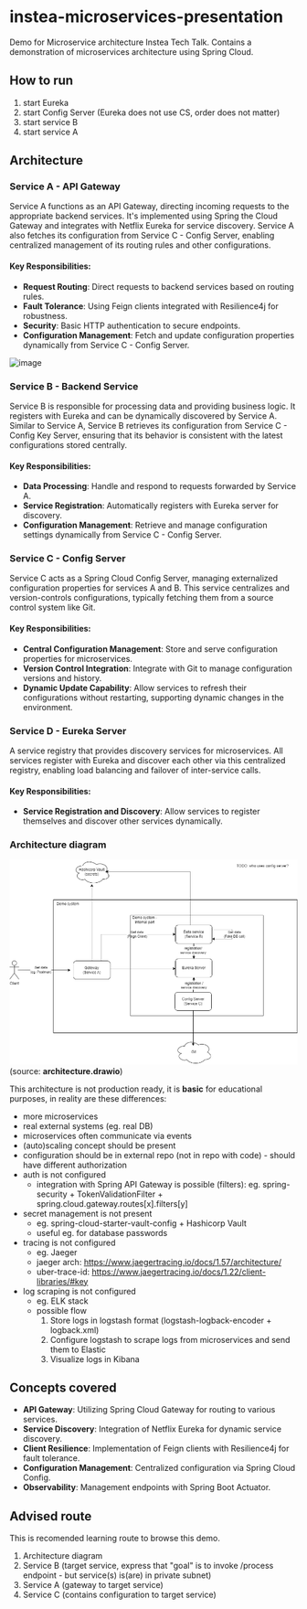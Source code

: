 # instea-microservices-presentation
Demo for Microservice architecture Instea Tech Talk. Contains a demonstration of microservices architecture using Spring Cloud.

## How to run
1. start Eureka
2. start Config Server (Eureka does not use CS, order does not matter)
3. start service B
4. start service A

## Architecture
### Service A - API Gateway
Service A functions as an API Gateway, directing incoming requests to the appropriate backend services.
It's implemented using Spring the Cloud Gateway and integrates with Netflix Eureka for service discovery. Service A also fetches its configuration from Service C - Config Server, enabling centralized management of its routing rules and other configurations.

#### Key Responsibilities:
- **Request Routing**: Direct requests to backend services based on routing rules.
- **Fault Tolerance**: Using Feign clients integrated with Resilience4j for robustness.
- **Security**: Basic HTTP authentication to secure endpoints.
- **Configuration Management**: Fetch and update configuration properties dynamically from Service C - Config Server.

![image](https://github.com/mcaniga/instea-microservices-presentation/assets/21160629/6bc724b1-8617-469c-a27c-5c66ae46d88d)


### Service B - Backend Service
Service B is responsible for processing data and providing business logic. It registers with Eureka and can be dynamically discovered by Service A. Similar to Service A, Service B retrieves its configuration from Service C - Config Key Server, ensuring that its behavior is consistent with the latest configurations stored centrally.

#### Key Responsibilities:
- **Data Processing**: Handle and respond to requests forwarded by Service A.
- **Service Registration**: Automatically registers with Eureka server for discovery.
- **Configuration Management**: Retrieve and manage configuration settings dynamically from Service C - Config Server.

### Service C - Config Server
Service C acts as a Spring Cloud Config Server, managing externalized configuration properties for services A and B. This service centralizes and version-controls configurations, typically fetching them from a source control system like Git.

#### Key Responsibilities:
- **Central Configuration Management**: Store and serve configuration properties for microservices.
- **Version Control Integration**: Integrate with Git to manage configuration versions and history.
- **Dynamic Update Capability**: Allow services to refresh their configurations without restarting, supporting dynamic changes in the environment.

### Service D - Eureka Server
A service registry that provides discovery services for microservices. All services register with Eureka and discover each other via this centralized registry, enabling load balancing and failover of inter-service calls.

#### Key Responsibilities:
- **Service Registration and Discovery**: Allow services to register themselves and discover other services dynamically.

### Architecture diagram
![](architecture.png)
(source: **architecture.drawio**)

This architecture is not production ready, it is **basic** for educational purposes, in reality are these differences:
- more microservices
- real external systems (eg. real DB)
- microservices often communicate via events
- (auto)scaling concept should be present
- configuration should be in external repo (not in repo with code) - should have different authorization
- auth is not configured
  - integration with Spring API Gateway is possible (filters): eg. spring-security + TokenValidationFilter + spring.cloud.gateway.routes[x].filters[y]
- secret management is not present
  - eg. spring-cloud-starter-vault-config + Hashicorp Vault
  - useful eg. for database passwords
- tracing is not configured
  - eg. Jaeger
  - jaeger arch:  https://www.jaegertracing.io/docs/1.57/architecture/
  - uber-trace-id: https://www.jaegertracing.io/docs/1.22/client-libraries/#key
- log scraping is not configured
  - eg. ELK stack 
  - possible flow
    1. Store logs in logstash format (logstash-logback-encoder + logback.xml)
    2. Configure logstash to scrape logs from microservices and send them to Elastic
    3. Visualize logs in Kibana

## Concepts covered
- **API Gateway**: Utilizing Spring Cloud Gateway for routing to various services.
- **Service Discovery**: Integration of Netflix Eureka for dynamic service discovery.
- **Client Resilience**: Implementation of Feign clients with Resilience4j for fault tolerance.
- **Configuration Management**: Centralized configuration via Spring Cloud Config.
- **Observability**: Management endpoints with Spring Boot Actuator.

## Advised route
This is recomended learning route to browse this demo.

1. Architecture diagram
2. Service B (target service, express that "goal" is to invoke /process endpoint - but service(s) is(are) in private subnet)
3. Service A (gateway to target service)
4. Service C (contains configuration to target service)